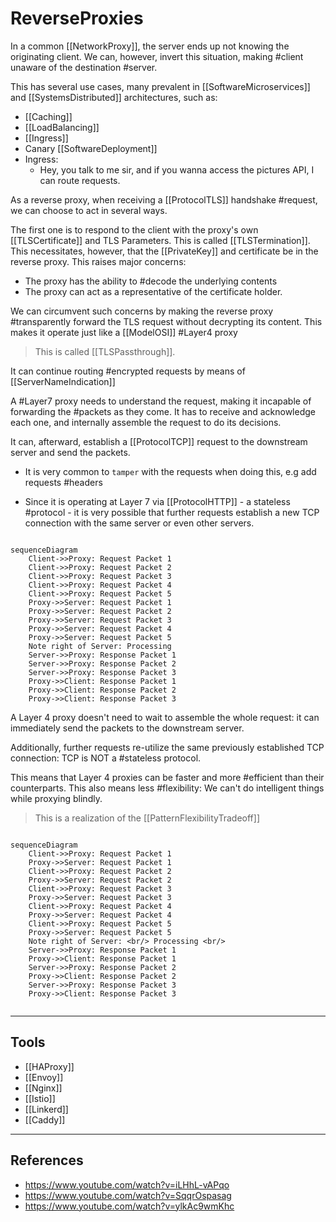 # ReverseProxies

In a common [[NetworkProxy]], the server ends up not knowing the originating client. We can, however, invert this situation, making #client unaware of the destination #server.

This has several use cases, many prevalent in [[SoftwareMicroservices]] and [[SystemsDistributed]] architectures, such as:

* [[Caching]]
* [[LoadBalancing]]
* [[Ingress]]
* Canary [[SoftwareDeployment]]
* Ingress:
  * Hey, you talk to me sir,  and if you wanna access the pictures API, I can route requests.

As a reverse proxy, when receiving a [[ProtocolTLS]] handshake #request, we can choose to act in several ways.

The first one is to respond to the client with the proxy's own [[TLSCertificate]] and TLS Parameters. This is called [[TLSTermination]]. This necessitates, however, that the [[PrivateKey]] and certificate be in the reverse proxy. This raises major concerns:

* The proxy has the ability to #decode the underlying contents
* The proxy can act as a representative of the certificate holder.

We can circumvent such concerns by making the reverse proxy #transparently forward the TLS request without decrypting its content. This makes it operate just like a [[ModelOSI]] #Layer4 proxy

> This is called [[TLSPassthrough]].

It can continue routing #encrypted requests by means of [[ServerNameIndication]]

A #Layer7 proxy needs to understand the request, making it incapable of forwarding the #packets as they come. It has to receive and acknowledge each one, and internally assemble the request to do its decisions.

It can, afterward, establish a [[ProtocolTCP]] request to the downstream server and send the packets.

* It is very common to `tamper` with the requests when doing this, e.g add requests #headers

* Since it is operating at Layer 7 via [[ProtocolHTTP]] - a stateless #protocol - it is very possible that further requests establish a new TCP connection with the same server or even other servers.

```mermaid

sequenceDiagram
    Client->>Proxy: Request Packet 1
    Client->>Proxy: Request Packet 2
    Client->>Proxy: Request Packet 3
    Client->>Proxy: Request Packet 4
    Client->>Proxy: Request Packet 5    
    Proxy->>Server: Request Packet 1
    Proxy->>Server: Request Packet 2
    Proxy->>Server: Request Packet 3
    Proxy->>Server: Request Packet 4
    Proxy->>Server: Request Packet 5
    Note right of Server: Processing
    Server->>Proxy: Response Packet 1
    Server->>Proxy: Response Packet 2
    Server->>Proxy: Response Packet 3    
    Proxy->>Client: Response Packet 1
    Proxy->>Client: Response Packet 2
    Proxy->>Client: Response Packet 3
```

A Layer 4 proxy doesn't need to wait to assemble the whole request:  it can immediately send the packets to the downstream server.

Additionally, further requests re-utilize the same previously established TCP connection: TCP is NOT a #stateless protocol.

This means that Layer 4 proxies can be faster and more #efficient than their counterparts.  This also means less #flexibility: We can't do intelligent things while proxying blindly.

> This is a realization of the [[PatternFlexibilityTradeoff]]

```mermaid

sequenceDiagram
    Client->>Proxy: Request Packet 1
    Proxy->>Server: Request Packet 1
    Client->>Proxy: Request Packet 2
    Proxy->>Server: Request Packet 2
    Client->>Proxy: Request Packet 3
    Proxy->>Server: Request Packet 3
    Client->>Proxy: Request Packet 4
    Proxy->>Server: Request Packet 4
    Client->>Proxy: Request Packet 5    
    Proxy->>Server: Request Packet 5
    Note right of Server: <br/> Processing <br/>
    Server->>Proxy: Response Packet 1
    Proxy->>Client: Response Packet 1
    Server->>Proxy: Response Packet 2
    Proxy->>Client: Response Packet 2
    Server->>Proxy: Response Packet 3    
    Proxy->>Client: Response Packet 3


```

___

## Tools

* [[HAProxy]]
* [[Envoy]]
* [[Nginx]]
* [[Istio]]
* [[Linkerd]]
* [[Caddy]]

___

## References

* <https://www.youtube.com/watch?v=iLHhL-vAPqo>
* <https://www.youtube.com/watch?v=SqqrOspasag>
* <https://www.youtube.com/watch?v=ylkAc9wmKhc>
